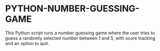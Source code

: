 # PYTHON-NUMBER-GUESSING-GAME
This Python script runs a number guessing game where the user tries to guess a randomly selected number between 1 and 5, with score tracking and an option to quit.
